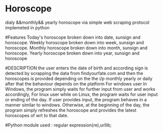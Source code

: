 # Horoscope
dialy &amp;&amp;monthly&amp;&amp; yearly horoscope via simple web scraping protocol implemeted in python


#Features
Today's horoscope
broken down into date, sunsign and horoscope.
Weekly horoscope
broken down into week, sunsign and horoscope.
Monthly horoscope
broken down into month, sunsign and horoscope.
Yearly horoscope
broken down into year, sunsign and horoscope


#DESCRIPTION
the user enters the date of birth and according sign is detected by scrapping the data from findyourfate.com
and then the horoscopes is provided depending on the the i/p monthly yearly or daily
after that the behaviour depends on the platform
For windows user
 In Windows, the program simply waits for further input from user and works accordingly,
For linux user
 while on Linux, the program waits for user input or ending of the day. If user provides input, the program behaves in a manner similar to windows. 
 Otherwise, at the beginning of the day, the program simply refreshes the horoscope and provides the latest horoscopes of wrt to that date.

#Python module used : regular expression(re),urllib;
